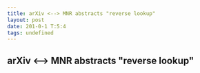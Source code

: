 ```yaml
---
title: arXiv <--> MNR abstracts "reverse lookup"
layout: post
date: 201-0-1 T:5:4
tags: undefined
---
```

## arXiv <--> MNR abstracts "reverse lookup"

